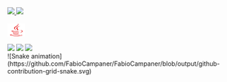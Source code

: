  <div>
  <a href="https://github.com/FabioCampaner">
  <img height="130em" src="https://github-readme-stats.vercel.app/api?username=FabioCampaner&show_icons=true&theme=github_dark&include_all_commits=true&count_private=true"/>
  <img height="130em" src="https://github-readme-stats.vercel.app/api/top-langs/?username=FabioCampaner&layout=compact&langs_count=7&theme=github_dark"/>
</div>
<div style="display: inline_block"><br>
  <img align="center" alt="fabioJava" height="30" width="40" src="https://raw.githubusercontent.com/devicons/devicon/master/icons/java/java-plain.svg">
</div>
 <br>
<div> 
  <a href="https://instagram.com/fabiocsuzuki" target="_blank"><img src="https://img.shields.io/badge/-Instagram-%23E4405F?style=for-the-badge&logo=instagram&logoColor=white" target="_blank"></a>
  <a href = "mailto:fabiocsuzuki@gmail.com"><img src="https://img.shields.io/badge/-Gmail-%23333?style=for-the-badge&logo=gmail&logoColor=white" target="_blank"></a>
  <a href="https://www.linkedin.com/in/fabiocsuzuki" target="_blank"><img src="https://img.shields.io/badge/-LinkedIn-%230077B5?style=for-the-badge&logo=linkedin&logoColor=white" target="_blank"></a> 
 </div>
 <div>
 ![Snake animation](https://github.com/FabioCampaner/FabioCampaner/blob/output/github-contribution-grid-snake.svg)
</div>
